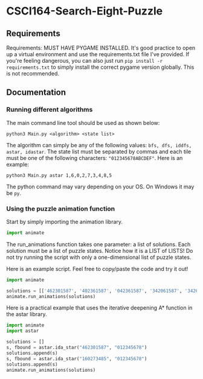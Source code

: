 # CSCI164-Search-Eight-Puzzle

## Requirements

Requirements: MUST HAVE PYGAME INSTALLED. It's good practice to open up a virtual environment and use the
requirements.txt file I've provided. If you're feeling dangerous, you can also just run `pip install -r requirements.txt` to simply install the correct pygame version globally. This is not recommended.

## Documentation

### Running different algorithms

The main command line tool should be used as shown below:

```
python3 Main.py <algorithm> <state list>
```

The algorithm can simply be any of the following values: `bfs, dfs, iddfs, astar, idastar`. The state list must be separated by commas and each tile must be one of the following characters: `"012345678ABCDEF"`. Here is an example:

```
python3 Main.py astar 1,6,0,2,7,3,4,8,5
```

The python command may vary depending on your OS. On Windows it may be `py`.

### Using the puzzle animation function

Start by simply importing the animation library.
```python
import animate
```

The run_animations function takes one parameter: a list of solutions. Each solution must be a list of puzzle states. Notice how it is a LIST of LISTS! Do not try running the script with only a one-dimensional list of puzzle states.

Here is an example script. Feel free to copy/paste the code and try it out!

```python
import animate

solutions = [['462301587', '402361587', '042361587', '342061587', '342601587', '342610587', '340612587', '304612587', '314602587', '314682507', '314682057', '314082657', '014382657', '104382657', '140382657', '142380657', '142308657', '142358607', '142358670', '142350678', '142305678', '102345678', '012345678']]
animate.run_animations(solutions)
```

Here is a practical example that uses the iterative deepening A* function in the astar library.

```python
import animate
import astar

solutions = []
s, fbound = astar.ida_star("462301587", "012345678")
solutions.append(s)
s, fbound = astar.ida_star("160273485", "012345678")
solutions.append(s)
animate.run_animations(solutions)
```


